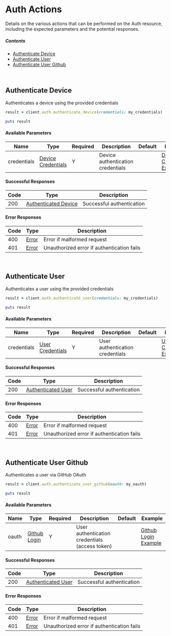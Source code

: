 # Auth Actions

Details on the various actions that can be performed on the
Auth resource, including the expected
parameters and the potential responses.

##### Contents

*   [Authenticate Device](#authenticate-device)
*   [Authenticate User](#authenticate-user)
*   [Authenticate User Github](#authenticate-user-github)

<br/>

## Authenticate Device

Authenticates a device using the provided credentials

```ruby
result = client.auth.authenticate_device(credentials: my_credentials)

puts result
```

#### Available Parameters

| Name | Type | Required | Description | Default | Example |
| ---- | ---- | -------- | ----------- | ------- | ------- |
| credentials | [Device Credentials](_schemas.md#device-credentials) | Y | Device authentication credentials |  | [Device Credentials Example](_schemas.md#device-credentials-example) |

#### Successful Responses

| Code | Type | Description |
| ---- | ---- | ----------- |
| 200 | [Authenticated Device](_schemas.md#authenticated-device) | Successful authentication |

#### Error Responses

| Code | Type | Description |
| ---- | ---- | ----------- |
| 400 | [Error](_schemas.md#error) | Error if malformed request |
| 401 | [Error](_schemas.md#error) | Unauthorized error if authentication fails |

<br/>

## Authenticate User

Authenticates a user using the provided credentials

```ruby
result = client.auth.authenticate_user(credentials: my_credentials)

puts result
```

#### Available Parameters

| Name | Type | Required | Description | Default | Example |
| ---- | ---- | -------- | ----------- | ------- | ------- |
| credentials | [User Credentials](_schemas.md#user-credentials) | Y | User authentication credentials |  | [User Credentials Example](_schemas.md#user-credentials-example) |

#### Successful Responses

| Code | Type | Description |
| ---- | ---- | ----------- |
| 200 | [Authenticated User](_schemas.md#authenticated-user) | Successful authentication |

#### Error Responses

| Code | Type | Description |
| ---- | ---- | ----------- |
| 400 | [Error](_schemas.md#error) | Error if malformed request |
| 401 | [Error](_schemas.md#error) | Unauthorized error if authentication fails |

<br/>

## Authenticate User Github

Authenticates a user via GitHub OAuth

```ruby
result = client.auth.authenticate_user_github(oauth: my_oauth)

puts result
```

#### Available Parameters

| Name | Type | Required | Description | Default | Example |
| ---- | ---- | -------- | ----------- | ------- | ------- |
| oauth | [Github Login](_schemas.md#github-login) | Y | User authentication credentials (access token) |  | [Github Login Example](_schemas.md#github-login-example) |

#### Successful Responses

| Code | Type | Description |
| ---- | ---- | ----------- |
| 200 | [Authenticated User](_schemas.md#authenticated-user) | Successful authentication |

#### Error Responses

| Code | Type | Description |
| ---- | ---- | ----------- |
| 400 | [Error](_schemas.md#error) | Error if malformed request |
| 401 | [Error](_schemas.md#error) | Unauthorized error if authentication fails |
